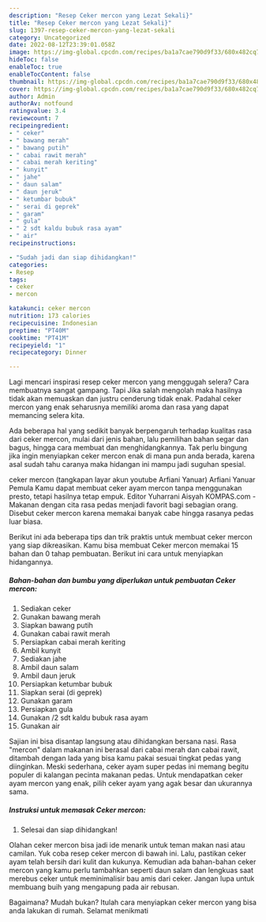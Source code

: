 ```yaml
---
description: "Resep Ceker mercon yang Lezat Sekali}"
title: "Resep Ceker mercon yang Lezat Sekali}"
slug: 1397-resep-ceker-mercon-yang-lezat-sekali
category: Uncategorized
date: 2022-08-12T23:39:01.058Z
image: https://img-global.cpcdn.com/recipes/ba1a7cae790d9f33/680x482cq70/ceker-mercon-foto-resep-utama.jpg
hideToc: false
enableToc: true
enableTocContent: false
thumbnail: https://img-global.cpcdn.com/recipes/ba1a7cae790d9f33/680x482cq70/ceker-mercon-foto-resep-utama.jpg
cover: https://img-global.cpcdn.com/recipes/ba1a7cae790d9f33/680x482cq70/ceker-mercon-foto-resep-utama.jpg
author: Admin
authorAv: notfound
ratingvalue: 3.4
reviewcount: 7
recipeingredient:
- " ceker"
- " bawang merah"
- " bawang putih"
- " cabai rawit merah"
- " cabai merah keriting"
- " kunyit"
- " jahe"
- " daun salam"
- " daun jeruk"
- " ketumbar bubuk"
- " serai di geprek"
- " garam"
- " gula"
- " 2 sdt kaldu bubuk rasa ayam"
- " air"
recipeinstructions:

- "Sudah jadi dan siap dihidangkan!"
categories:
- Resep
tags:
- ceker
- mercon

katakunci: ceker mercon 
nutrition: 173 calories
recipecuisine: Indonesian
preptime: "PT40M"
cooktime: "PT41M"
recipeyield: "1"
recipecategory: Dinner

---
```



Lagi mencari inspirasi resep ceker mercon yang menggugah selera? Cara membuatnya sangat gampang. Tapi Jika salah mengolah maka hasilnya tidak akan memuaskan dan justru cenderung tidak enak. Padahal ceker mercon yang enak seharusnya memiliki aroma dan rasa yang dapat memancing selera kita.


Ada beberapa hal yang sedikit banyak berpengaruh terhadap kualitas rasa dari ceker mercon, mulai dari jenis bahan, lalu pemilihan bahan segar dan bagus, hingga cara membuat dan menghidangkannya. Tak perlu bingung jika ingin menyiapkan ceker mercon enak di mana pun anda berada, karena asal sudah tahu caranya maka hidangan ini mampu jadi suguhan spesial.

ceker mercon (tangkapan layar akun youtube Arfiani Yanuar) Arfiani Yanuar Pemula Kamu dapat membuat ceker ayam mercon tanpa menggunakan presto, tetapi hasilnya tetap empuk. Editor Yuharrani Aisyah KOMPAS.com - Makanan dengan cita rasa pedas menjadi favorit bagi sebagian orang. Disebut ceker mercon karena memakai banyak cabe hingga rasanya pedas luar biasa.


Berikut ini ada beberapa tips dan trik praktis untuk membuat ceker mercon yang siap dikreasikan. Kamu bisa membuat Ceker mercon memakai 15 bahan dan 0 tahap pembuatan. Berikut ini cara untuk menyiapkan hidangannya.

<!--inarticleads1-->

##### Bahan-bahan dan bumbu yang diperlukan untuk pembuatan Ceker mercon:

1. Sediakan  ceker
1. Gunakan  bawang merah
1. Siapkan  bawang putih
1. Gunakan  cabai rawit merah
1. Persiapkan  cabai merah keriting
1. Ambil  kunyit
1. Sediakan  jahe
1. Ambil  daun salam
1. Ambil  daun jeruk
1. Persiapkan  ketumbar bubuk
1. Siapkan  serai (di geprek)
1. Gunakan  garam
1. Persiapkan  gula
1. Gunakan  /2 sdt kaldu bubuk rasa ayam
1. Gunakan  air


Sajian ini bisa disantap langsung atau dihidangkan bersana nasi. Rasa &#34;mercon&#34; dalam makanan ini berasal dari cabai merah dan cabai rawit, ditambah dengan lada yang bisa kamu pakai sesuai tingkat pedas yang diinginkan. Meski sederhana, ceker ayam super pedas ini memang begitu populer di kalangan pecinta makanan pedas. Untuk mendapatkan ceker ayam mercon yang enak, pilih ceker ayam yang agak besar dan ukurannya sama. 

<!--inarticleads2-->

##### Instruksi untuk memasak Ceker mercon:


1. Selesai dan siap dihidangkan!

Olahan ceker mercon bisa jadi ide menarik untuk teman makan nasi atau camilan. Yuk coba resep ceker mercon di bawah ini. Lalu, pastikan ceker ayam telah bersih dari kulit dan kukunya. Kemudian ada bahan-bahan ceker mercon yang kamu perlu tambahkan seperti daun salam dan lengkuas saat merebus ceker untuk meminimalisir bau amis dari ceker. Jangan lupa untuk membuang buih yang mengapung pada air rebusan. 

Bagaimana? Mudah bukan? Itulah cara menyiapkan ceker mercon yang bisa anda lakukan di rumah. Selamat menikmati
